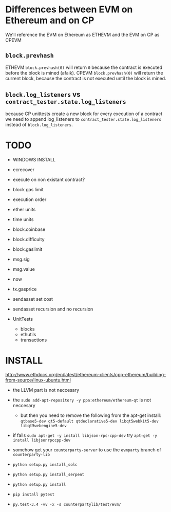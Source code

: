Differences between EVM on Ethereum and on CP
=============================================
We'll reference the EVM on Ethereum as ETHEVM and the EVM on CP as CPEVM

`block.prevhash`
----------------
ETHEVM `block.prevhash(0)` will return `0` because the contract is executed before the block is mined (afaik).
CPEVM `block.prevhash(0)` will return the current block, because the contract is not executed until the block is mined.

`block.log_listeners` vs `contract_tester.state.log_listeners`
--------------------------------------------------------------
because CP unittests create a new block for every execution of a contract
we need to append log_listeners to `contract_tester.state.log_listeners` instead of `block.log_listeners`.

TODO
====
 - WINDOWS INSTALL
 - ecrecover

 - execute on non existant contract?

 - block gas limit
 - execution order

 - ether units
 - time units
 - block.coinbase
 - block.difficulty
 - block.gaslimit
 - msg.sig
 - msg.value
 - now
 - tx.gasprice

 - sendasset set cost
 - sendasset recursion and no recursion

 - UnitTests
   - blocks
   - ethutils
   - transactions

INSTALL
=======
http://www.ethdocs.org/en/latest/ethereum-clients/cpp-ethereum/building-from-source/linux-ubuntu.html
 - the LLVM part is not neccesary
 - the `sudo add-apt-repository -y ppa:ethereum/ethereum-qt` is not neccesary
    - but then you need to remove the following from the apt-get install:
      `qtbase5-dev qt5-default qtdeclarative5-dev libqt5webkit5-dev libqt5webengine5-dev`
 - if fails `sudo apt-get -y install libjson-rpc-cpp-dev` try `apt-get -y install libjsonrpccpp-dev`

 - somehow get your `counterparty-server` to use the `evmparty` branch of `counterparty-lib`

 - `python setup.py install_solc`
 - `python setup.py install_serpent`
 - `python setup.py install`

 - `pip install pytest`

 - `py.test-3.4 -vv -x -s counterpartylib/test/evm/`
